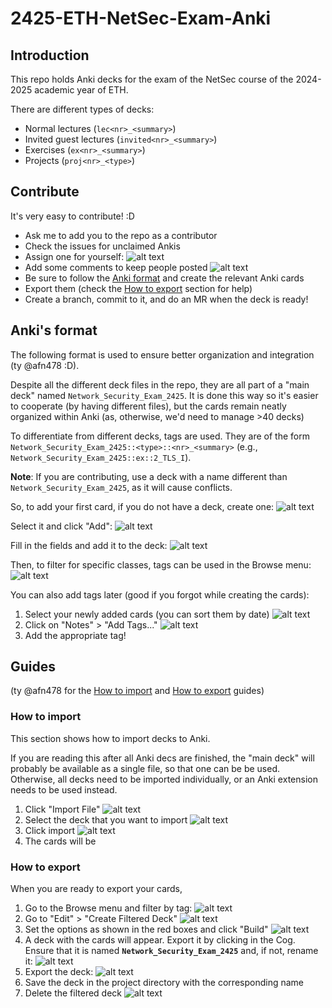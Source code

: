 # 2425-ETH-NetSec-Exam-Anki

## Introduction

This repo holds Anki decks for the exam of the NetSec course of the 2024-2025 academic year of ETH.

There are different types of decks: 
- Normal lectures (`lec<nr>_<summary>`)
- Invited guest lectures (`invited<nr>_<summary>`)
- Exercises (`ex<nr>_<summary>`)
- Projects (`proj<nr>_<type>`)

## Contribute

It's very easy to contribute! :D
- Ask me to add you to the repo as a contributor
- Check the issues for unclaimed Ankis
- Assign one for yourself:
  ![alt text](README_media/assignees.png)
- Add some comments to keep people posted
  ![alt text](README_media/party.png)
- Be sure to follow the [Anki format](#ankis-format) and create the relevant Anki cards
- Export them (check the [How to export](#how-to-export) section for help)
- Create a branch, commit to it, and do an MR when the deck is ready!

## Anki's format

The following format is used to ensure better organization and integration (ty @afn478 :D).

Despite all the different deck files in the repo, they are all part of a "main deck" named `Network_Security_Exam_2425`.
It is done this way so it's easier to cooperate (by having different files), but the cards remain neatly organized within Anki (as, otherwise, we'd need to manage >40 decks)

To differentiate from different decks, tags are used. They are of the form `Network_Security_Exam_2425::<type>::<nr>_<summary>` (e.g., `Network_Security_Exam_2425::ex::2_TLS_I`).

**Note**: If you are contributing, use a deck with a name different than `Network_Security_Exam_2425`, as it will cause conflicts.

So, to add your first card, if you do not have a deck, create one:
![alt text](README_media/deck_creation.png)

Select it and click "Add":
![alt text](README_media/add_card.png)

Fill in the fields and add it to the deck:
![alt text](README_media/card_ex.png)

Then, to filter for specific classes, tags can be used in the Browse menu:
![alt text](README_media/browse_with_tags.png)

You can also add tags later (good if you forgot while creating the cards):
1. Select your newly added cards (you can sort them by date)
   ![alt text](README_media/selected_cards.png)
2. Click on "Notes" > "Add Tags..."
   ![alt text](README_media/add_tags.png)
3. Add the appropriate tag!


## Guides

(ty @afn478 for the [How to import](#how-to-import) and [How to export](#how-to-export) guides)

### How to import

This section shows how to import decks to Anki.

If you are reading this after all Anki decs are finished, the "main deck" will probably be available as a single file, so that one can be be used.
Otherwise, all decks need to be imported individually, or an Anki extension needs to be used instead.

1. Click "Import File"
   ![alt text](README_media/import_file.png)
2. Select the deck that you want to import
   ![alt text](README_media/open_file.png)
3. Click import
   ![alt text](README_media/import_deck.png)
4. The cards will be
### How to export

When you are ready to export your cards,
1. Go to the Browse menu and filter by tag:
  ![alt text](README_media/filter_by_tag.png)
2. Go to "Edit" > "Create Filtered Deck"
   ![alt text](README_media/create_filtered_deck.png)
3. Set the options as shown in the red boxes and click "Build"
   ![alt text](README_media/build_filtered_deck.png)
4. A deck with the cards will appear. Export it by clicking in the Cog. Ensure that it is named **`Network_Security_Exam_2425`** and, if not, rename it:
  ![alt text](README_media/export.png)
1. Export the deck:
  ![alt text](README_media/export_2.png)
1. Save the deck in the project directory with the corresponding name
2. Delete the filtered deck
   ![alt text](README_media/delete_filtered_deck.png)